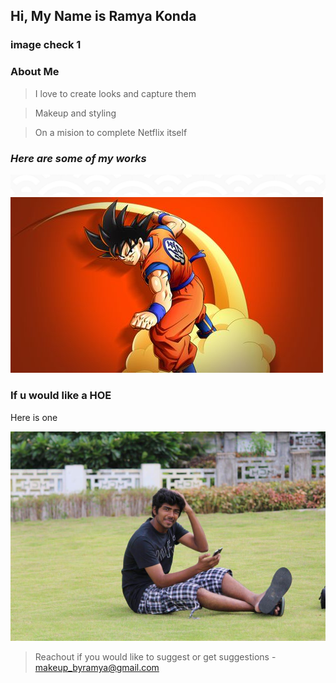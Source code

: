 ## Hi, My Name is Ramya Konda 
### image check 1
### **About Me**

> I love to create looks and capture them

> Makeup and styling 

> On a mision to complete Netflix itself

### ***Here are some of my works***

![patter](./_src/pattern1.png)
![collage](./_src/img1.jpg)

### If u would like a HOE
Here is one

![hoe](/_src/hoe.jpg)
> Reachout if you would like to suggest or get suggestions - makeup_byramya@gmail.com 
